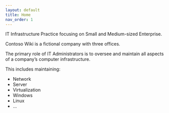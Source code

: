 ```yaml
---
layout: default
title: Home
nav_order: 1
---
```


IT Infrastructure Practice focusing on Small and Medium-sized Enterprise. 

Contoso Wiki is a fictional company with three offices.

The primary role of IT Administrators is to oversee and maintain all aspects of a company’s computer infrastructure. 

This includes maintaining:

- Network
- Server
- Virtualization
- Windows
- Linux
- ...